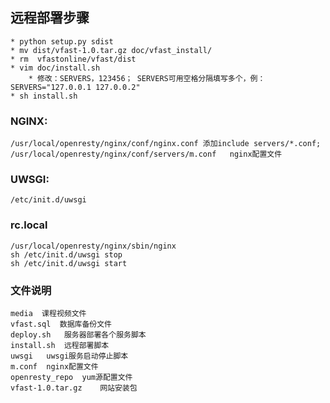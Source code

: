 ## 远程部署步骤
                                                                                                                                                                                   
```
* python setup.py sdist
* mv dist/vfast-1.0.tar.gz doc/vfast_install/
* rm  vfastonline/vfast/dist
* vim doc/install.sh 
    * 修改：SERVERS，123456； SERVERS可用空格分隔填写多个，例：SERVERS="127.0.0.1 127.0.0.2"
* sh install.sh
```

### NGINX:
```
/usr/local/openresty/nginx/conf/nginx.conf 添加include servers/*.conf;
/usr/local/openresty/nginx/conf/servers/m.conf   nginx配置文件
```

### UWSGI:
```
/etc/init.d/uwsgi
```

### rc.local

```
/usr/local/openresty/nginx/sbin/nginx
sh /etc/init.d/uwsgi stop       
sh /etc/init.d/uwsgi start
```

### 文件说明
```
media  课程视频文件
vfast.sql  数据库备份文件
deploy.sh   服务器部署各个服务脚本
install.sh  远程部署脚本
uwsgi   uwsgi服务启动停止脚本
m.conf  nginx配置文件
openresty_repo  yum源配置文件
vfast-1.0.tar.gz    网站安装包
```